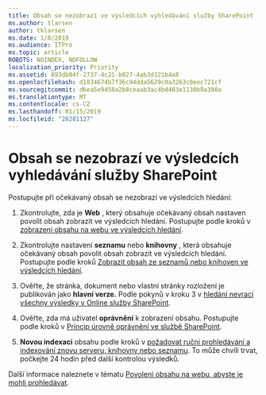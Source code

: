 ```yaml
---
title: Obsah se nezobrazí ve výsledcích vyhledávání služby SharePoint
ms.author: tlarsen
author: tklarsen
ms.date: 1/8/2019
ms.audience: ITPro
ms.topic: article
ROBOTS: NOINDEX, NOFOLLOW
localization_priority: Priority
ms.assetid: 693db84f-2737-4c21-b027-4ab3d121b4a8
ms.openlocfilehash: d1834674b7f36c94dda5629c0a3263c0eec721cf
ms.sourcegitcommit: d6ea5e9458a2b8ceaab3ac4bd483e1130b9a398a
ms.translationtype: MT
ms.contentlocale: cs-CZ
ms.lasthandoff: 01/15/2019
ms.locfileid: "28281127"
---
```

# <a name="content-doesnt-appear-in-sharepoint-search-results"></a>Obsah se nezobrazí ve výsledcích vyhledávání služby SharePoint

Postupujte při očekávaný obsah se nezobrazí ve výsledcích hledání:
  
1. Zkontrolujte, zda je **Web** , který obsahuje očekávaný obsah nastaven povolit obsah zobrazit ve výsledcích hledání. Postupujte podle kroků v [zobrazení obsahu na webu ve výsledcích hledání](https://docs.microsoft.com/en-us/sharepoint/make-site-content-searchable#show-content-on-a-site-in-search-results).
    
2. Zkontrolujte nastavení **seznamu** nebo **knihovny** , která obsahuje očekávaný obsah povolit obsah zobrazit ve výsledcích hledání. Postupujte podle kroků [Zobrazit obsah ze seznamů nebo knihoven ve výsledcích hledání](https://docs.microsoft.com/en-us/sharepoint/make-site-content-searchable#show-content-from-lists-or-libraries-in-search-results). 
    
3. Ověřte, že stránka, dokument nebo vlastní stránky rozložení je publikován jako **hlavní verze.** Podle pokynů v kroku 3 v [hledání nevrací všechny výsledky v Online služby SharePoint](https://go.microsoft.com/fwlink/?linkid=874525).
    
4. Ověřte, zda má uživatel **oprávnění** k zobrazení obsahu. Postupujte podle kroků v [Princip úrovně oprávnění ve službě SharePoint](https://go.microsoft.com/fwlink/?linkid=867071).
    
5. **Novou indexaci** obsahu podle kroků v [požadovat ruční prohledávání a indexování znovu serveru, knihovny nebo seznamu](https://docs.microsoft.com/en-us/sharepoint/crawl-site-content). To může chvíli trvat, počkejte 24 hodin před další kontrolou výsledků.
    
Další informace naleznete v tématu [Povolení obsahu na webu, abyste je mohli prohledávat](https://docs.microsoft.com/en-us/sharepoint/make-site-content-searchable). 
  

